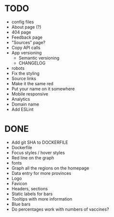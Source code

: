 # TODO

- config files
- About page (?)
- 404 page
- Feedback page
- "Sources" page?
- Copy API calls
- App versioning
  - Semantic versioning
  - CHANGELOG
- robots
- Fix the styling
- Source links
- Make it the same red
- Put your name on it somewhere
- Mobile responsive
- Analytics
- Domain name
- Add ESLint

# DONE

- Add git SHA to DOCKERFILE
- Dockerfile
- Focus styles / hover styles
- Red line on the graph
- fonts
- Graph all the regions on the homepage
- Data entry for more provinces
- Logo
- Favicon
- Headers, sections
- Static labels for bars
- Tooltips with more information
- Blue bars
- Do percentages work with numbers of vaccines?
